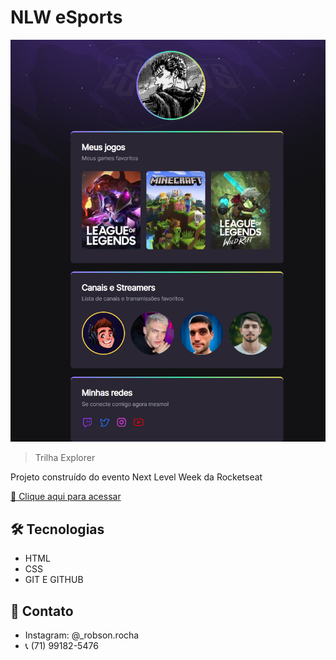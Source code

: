 # NLW eSports 

![preview](./.github/preview.png)

> Trilha Explorer 

Projeto construído do evento Next Level Week da Rocketseat

[🔗 Clique aqui para acessar](https.//https://itsBINHO.github.io/nlw/)

## 🛠️ Tecnologias 

- HTML
- CSS
- GIT E GITHUB

## 📱 Contato 

- Instagram: @_robson.rocha
- 📞 (71) 99182-5476